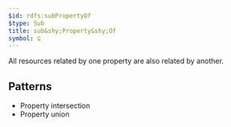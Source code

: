 ```yaml
---
$id: rdfs:subPropertyOf
$type: Sub
title: sub&shy;Property&shy;Of
symbol: ⊆
---
```


All resources related by one property are also related by another.

## Patterns

- Property intersection
- Property union
